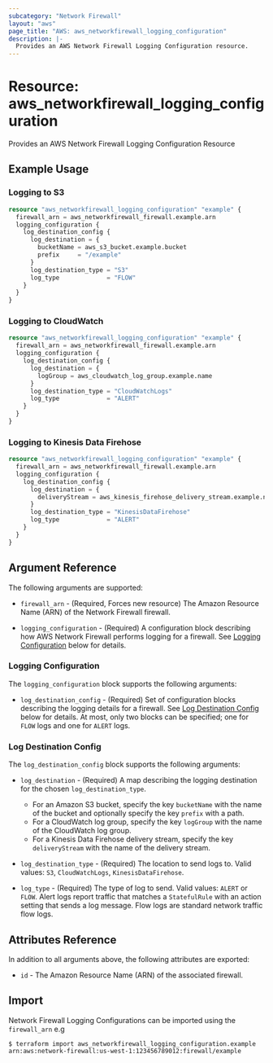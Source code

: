 ```yaml
---
subcategory: "Network Firewall"
layout: "aws"
page_title: "AWS: aws_networkfirewall_logging_configuration"
description: |-
  Provides an AWS Network Firewall Logging Configuration resource.
---
```


# Resource: aws_networkfirewall_logging_configuration

Provides an AWS Network Firewall Logging Configuration Resource

## Example Usage

### Logging to S3

```terraform
resource "aws_networkfirewall_logging_configuration" "example" {
  firewall_arn = aws_networkfirewall_firewall.example.arn
  logging_configuration {
    log_destination_config {
      log_destination = {
        bucketName = aws_s3_bucket.example.bucket
        prefix     = "/example"
      }
      log_destination_type = "S3"
      log_type             = "FLOW"
    }
  }
}
```

### Logging to CloudWatch

```terraform
resource "aws_networkfirewall_logging_configuration" "example" {
  firewall_arn = aws_networkfirewall_firewall.example.arn
  logging_configuration {
    log_destination_config {
      log_destination = {
        logGroup = aws_cloudwatch_log_group.example.name
      }
      log_destination_type = "CloudWatchLogs"
      log_type             = "ALERT"
    }
  }
}
```

### Logging to Kinesis Data Firehose

```terraform
resource "aws_networkfirewall_logging_configuration" "example" {
  firewall_arn = aws_networkfirewall_firewall.example.arn
  logging_configuration {
    log_destination_config {
      log_destination = {
        deliveryStream = aws_kinesis_firehose_delivery_stream.example.name
      }
      log_destination_type = "KinesisDataFirehose"
      log_type             = "ALERT"
    }
  }
}
```

## Argument Reference

The following arguments are supported:

* `firewall_arn` - (Required, Forces new resource) The Amazon Resource Name (ARN) of the Network Firewall firewall.

* `logging_configuration` - (Required) A configuration block describing how AWS Network Firewall performs logging for a firewall. See [Logging Configuration](#logging-configuration) below for details.

### Logging Configuration

The `logging_configuration` block supports the following arguments:

* `log_destination_config` - (Required) Set of configuration blocks describing the logging details for a firewall. See [Log Destination Config](#log-destination-config) below for details. At most, only two blocks can be specified; one for `FLOW` logs and one for `ALERT` logs.

### Log Destination Config

The `log_destination_config` block supports the following arguments:

* `log_destination` - (Required) A map describing the logging destination for the chosen `log_destination_type`.
    * For an Amazon S3 bucket, specify the key `bucketName` with the name of the bucket and optionally specify the key `prefix` with a path.
    * For a CloudWatch log group, specify the key `logGroup` with the name of the CloudWatch log group.
    * For a Kinesis Data Firehose delivery stream, specify the key `deliveryStream` with the name of the delivery stream.

* `log_destination_type` - (Required) The location to send logs to. Valid values: `S3`, `CloudWatchLogs`, `KinesisDataFirehose`.

* `log_type` - (Required) The type of log to send. Valid values: `ALERT` or `FLOW`. Alert logs report traffic that matches a `StatefulRule` with an action setting that sends a log message. Flow logs are standard network traffic flow logs.

## Attributes Reference

In addition to all arguments above, the following attributes are exported:

* `id` - The Amazon Resource Name (ARN) of the associated firewall.

## Import

Network Firewall Logging Configurations can be imported using the `firewall_arn` e.g

```
$ terraform import aws_networkfirewall_logging_configuration.example arn:aws:network-firewall:us-west-1:123456789012:firewall/example
```

<!-- cache-key: cdktf-0.17.0-pre.15 input-22cbd6e82e9e6cb45998083d29a975e5c7b7912e0c94bfcac347cc5498db4dc7 -->
